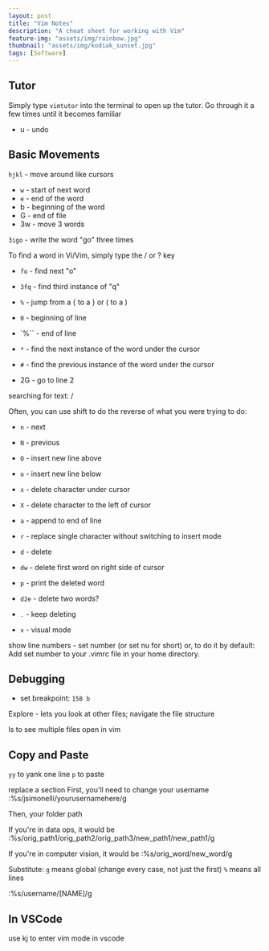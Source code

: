 ```yaml
---
layout: post
title: "Vim Notes"
description: "A cheat sheet for working with Vim"
feature-img: "assets/img/rainbow.jpg"
thumbnail: "assets/img/kodiak_sunset.jpg"
tags: [Software]
---
```


## Tutor

Simply type `vimtutor` into the terminal to open up the tutor. Go through it a few times until it becomes familiar

* u - undo

## Basic Movements
`hjkl` - move around like cursors
* `w` - start of next word
* `e` - end of the word
* b - beginning of the word
* G - end of file
* 3w - move 3 words

`3igo` - write the word "go" three times


To find a word in Vi/Vim, simply type the / or ? key

* `fo` - find next "o"


* `3fq` - find third instance of "q"

* `%` - jump from a { to a } or ( to a )

* `0` - beginning of line
* `%`` - end of line
* `*` - find the next instance of the word under the cursor
* `#` - find the previous instance of the word under the cursor

* 2G - go to line 2

searching for text:
/

Often, you can use shift to do the reverse of what you were trying to do:

* `n` - next
* `N` - previous

* `O` - insert new line above
* `o` - insert new line below


* `x` - delete character under cursor
* `X` - delete character to the left of cursor

* `a` - append to end of line

* `r` - replace single character without switching to insert mode

* `d` - delete
* `dw` - delete first word on right side of cursor
* `p` - print the deleted word

* `d2e` - delete two words?
* `.` - keep deleting

* `v` - visual mode

show line numbers - set number (or set nu for short)
or, to do it by default: Add set number to your .vimrc file in your home directory.

## Debugging
* set breakpoint: `158 b`

Explore - lets you look at other files; navigate the file structure



ls to see multiple files open in vim

## Copy and Paste
`yy` to yank one line
`p` to paste


replace a section
First, you'll need to change your username
:%s/jsimonelli/yourusernamehere/g

Then, your folder path

If you're in data ops, it would be
:%s/orig_path1\/orig_path2\/orig_path3/new_path1\/new_path1/g

If you're in computer vision, it would be
:%s/orig_word/new_word/g

Substitute:
`g` means global (change every case, not just the first)
`%` means all lines

:%s/username/[NAME]/g


## In VSCode

use kj to enter vim mode in vscode